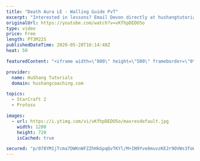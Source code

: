 ```yaml
---
title: "Death Aura LE - Walling Guide PvT"
excerpt: "Interested in lessons? Email Devon directly at hushangtutorials@outlook.com ------------------------------------------------------------------------------------------------------- Want to support HuShang Tutorials directly? Patreon is a website where you can contribute a monthly donation that will help"
originalUrl: https://youtube.com/watch?v=vKfhpDEDO5o
type: video
price: Free
length: PT3M22S
publishedDateTime: 2020-05-28T16:14:48Z
heat: 50

featuredContent: "<iframe width=\"800\" height=\"500\" frameborder=\"0\" src=\"https://www.youtube.com/embed/vKfhpDEDO5o\" allow=\"accelerometer; autoplay; encrypted-media; gyroscope; picture-in-picture\" allowfullscreen></iframe>"

provider:
  name: HuShang Tutorials
  domain: hushangcoaching.com

topics:
  - StarCraft 2
  - Protoss

images:
  - url: https://i.ytimg.com/vi/vKfhpDEDO5o/maxresdefault.jpg
    width: 1280
    height: 720
    isCached: true

secured: "p/078YM1jTcma7DWKnWFZZhHkGpqQvTKYl/M+IN9Yve6muvzKEJr9OVWs3foWGsM6zc0q5Z9yEp/PEurc1Or7Zm+NEAvN6vcJr3dkJD8+NNDI2Gj7qpVqK7xh4HjLN+XV5wUpEQE3E8DbzbXrwKxSoc2Iw015+rV2fmM1ZVK81+72VsuCaMFoGgCNT34J45XWow+KM6WjC4ylXZbgYTWcbumxHdMn/24CWDT3HTF0+SsZ5KODgK52FJ3WrNzF158qdXiC1/7nsVftK3TNRXdld8jUyI46XeRmYcQs8OTM59cwcthEe+YFJjsIndCv0XmxwnY4x3hBLVBsdMpIzBhMCucRQLoMx/GkWz/qx8D2b+X7OBcUowk9Iztdhr9gN+jjohE5BFzMiOtDdCQTj58NHmkQ/D8bnyw6Nd5O/KtkN4=;XKdQPIEwsWvowpZu9Xco8Q=="
---
```


